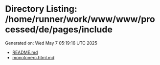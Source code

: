 # Directory Listing: /home/runner/work/www/www/processed/de/pages/include
Generated on: Wed May  7 05:19:16 UTC 2025

- [README.md](README.md)
- [monotonerc.html.md](monotonerc.html.md)
